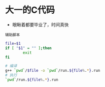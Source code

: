 # 大一的C代码
- 眼瞅着都要毕业了，时间真快

`辅助脚本`
```sh
file=$1
if [ "$1" = "" ];then
        exit
fi

# 编译
g++ `pwd`/$file -o `pwd`/run.${file%.*}.run
# 执行
`pwd`/run.${file%.*}.run
```